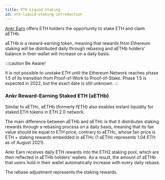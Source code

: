 ```yaml
---
title: ETH Liquid Staking
id: eth-liquid-staking-introduction
---
```


[Ankr Earn](https://stakefi.Ankr.com/liquid-staking/launchpad) offers ETH holders the opportunity to stake ETH and claim aETHb.

aETHb is a reward-earning token, meaning that rewards from Ethereum staking will be distributed daily through rebasing and aETHb holders' balance in their wallet will increase on a daily basis.

:::caution Be Aware!

It is not possible to unstake ETH until the Ethereum Network reaches phase 1.5 of its transition from Proof-of-Work to Proof-of-Stake. Phase 1.5 is expected in 2022, but the exact date is still unknown.
:::


### Ankr Reward-Earning Staked ETH (aETHb)

Similar to aETHc, aETHb (formerly fETH) also enables instant liquidity for staked ETH tokens in ETH 2.0 network.

The main difference between aETHb and aETHc is that it distributes staking rewards through a rebasing process on a daily basis, meaning that its fair value should be equal to ETH price, contrary to aETHc, whose fair price is ETH + staking rewards embedded in aETHc (1 aETHc represents 1.04 ETH as of August 2021).

Ankr Earn receives daily ETH rewards into the ETH2 staking pool, which are then reflected in aETHb holders’ wallets. As a result, the amount of aETHb that users hold in their wallet automatically increase with every daily rebase.

The rebase adjustment represents the staking rewards.
